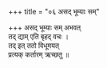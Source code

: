 +++
title = "०६ असद् भूम्याः सम्"

+++
असद् भूम्याः सम् अभवत्  
तद् द्याम् एति बृहद् वचः ।  
तद् इत् ततो विधूमयत्  
प्रत्यक् कर्तारम् ऋच्छतु ॥